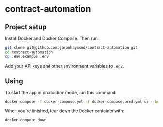 # contract-automation

## Project setup

Install Docker and Docker Compose. Then run:

```sh
git clone git@github.com:jasonhaymond/contract-automation.git
cd contract-automation
cp .env.example .env
```

Add your API keys and other environment variables to `.env`.

## Using

To start the app in production mode, run this command:

```bash
docker-compose -f docker-compose.yml -f docker-compose.prod.yml up --build
```

When you're finished, tear down the Docker container with:

```bash
docker-compose down
```
